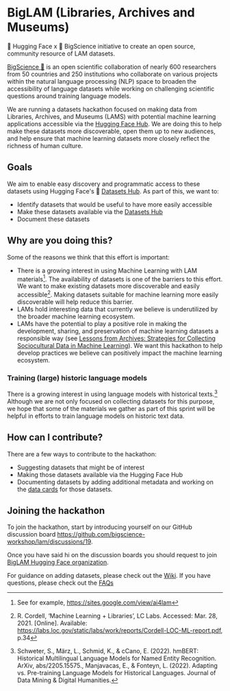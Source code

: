 # BigLAM (Libraries, Archives and Museums)

🤗 Hugging Face x 🌸 BigScience initiative to create an open source, community resource of LAM datasets.

[BigScience 🌸](https://bigscience.huggingface.co/) is an open scientific collaboration of nearly 600 researchers from 50 countries and 250 institutions who collaborate on various projects within the natural language processing (NLP) space to broaden the accessibility of language datasets while working on challenging scientific questions around training language models.

We are running a datasets hackathon focused on making data from Libraries, Archives, and Museums (LAMS) with potential machine learning applications accessible via the [Hugging Face Hub](https://huggingface.co/datasets). We are doing this to help make these datasets more discoverable, open them up to new audiences, and help ensure that machine learning datasets more closely reflect the richness of human culture. 

## Goals 

We aim to enable easy discovery and programmatic access to these datasets using Hugging Face's  🤗 [Datasets Hub](https://huggingface.co/datasets). As part of this, we want to:

- Identify datasets that would be useful to have more easily accessible
- Make these datasets available via the [Datasets Hub](https://huggingface.co/datasets)
- Document these datasets 

## Why are you doing this? 

Some of the reasons we think that this effort is important:

- There is a growing interest in using Machine Learning with LAM materials[^ai4lam]. The availability of datasets is one of the barriers to this effort. We want to make existing datasets more discoverable and easily accessible[^cordell]. Making datasets suitable for machine learning more easily discoverable will help reduce this barrier. 
- LAMs hold interesting data that currently we believe is underutilized by the broader machine learning ecosystem. 
- LAMs have the potential to play a positive role in making the development, sharing, and preservation of machine learning datasets a responsible way (see [Lessons from Archives: Strategies for Collecting Sociocultural Data in Machine Learning](https://arxiv.org/abs/1912.10389)). We want this hackathon to help develop practices we believe can positively impact the machine learning ecosystem. 

### Training (large) historic language models 

There is a growing interest in using language models with historical texts.[^histlms] Although we are not only focused on collecting datasets for this purpose, we hope that some of the materials we gather as part of this sprint will be helpful in efforts to train language models on historic text data. 

## How can I contribute? 

There are a few ways to contribute to the hackathon:
- Suggesting datasets that might be of interest
- Making those datasets available via the Hugging Face Hub
- Documenting datasets by adding additional metadata and working on the [data cards](https://huggingface.co/docs/hub/datasets-cards) for those datasets. 

## Joining the hackathon 

To join the hackathon, start by introducing yourself on our GitHub discussion board https://github.com/bigscience-workshop/lam/discussions/19. 

Once you have said hi on the discussion boards you should request to join [BigLAM Hugging Face organization](https://huggingface.co/biglam). 

For guidance on adding datasets, please check out the [Wiki](https://github.com/bigscience-workshop/lam/wiki/contribute_data). If you have questions, please check out the [FAQs](https://github.com/bigscience-workshop/lam/wiki/faq)

[^ai4lam]: See for example, https://sites.google.com/view/ai4lam 
[^cordell]: R. Cordell, ‘Machine Learning + Libraries’, LC Labs. Accessed: Mar. 28, 2021. [Online]. Available: https://labs.loc.gov/static/labs/work/reports/Cordell-LOC-ML-report.pdf, p.34
[^histlms]: Schweter, S., März, L., Schmid, K., & cCano, E. (2022). hmBERT: Historical Multilingual Language Models for Named Entity Recognition. ArXiv, abs/2205.15575., Manjavacas, E., & Fonteyn, L. (2022). Adapting vs. Pre-training Language Models for Historical Languages. Journal of Data Mining & Digital Humanities.
